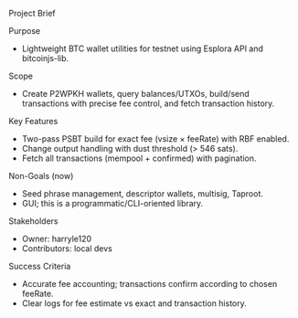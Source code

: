 Project Brief

Purpose
- Lightweight BTC wallet utilities for testnet using Esplora API and bitcoinjs-lib.

Scope
- Create P2WPKH wallets, query balances/UTXOs, build/send transactions with precise fee control, and fetch transaction history.

Key Features
- Two-pass PSBT build for exact fee (vsize × feeRate) with RBF enabled.
- Change output handling with dust threshold (> 546 sats).
- Fetch all transactions (mempool + confirmed) with pagination.

Non-Goals (now)
- Seed phrase management, descriptor wallets, multisig, Taproot.
- GUI; this is a programmatic/CLI-oriented library.

Stakeholders
- Owner: harryle120
- Contributors: local devs

Success Criteria
- Accurate fee accounting; transactions confirm according to chosen feeRate.
- Clear logs for fee estimate vs exact and transaction history.

